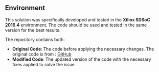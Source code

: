 
## Environment

This solution was specifically developed and tested in the **Xilinx SDSoC 2016.4** environment. The code should be used and tested in the same version for the best results.


The repository contains both:

- **Original Code**: The code before applying the necessary changes. The original code is from : [GitHub](https://github.com/aferikoglou/KNNBasedRSFPGA)
- **Modified Code**: The updated version of the code with the necessary fixes applied to solve the  issue.






